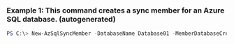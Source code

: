 ### Example 1: This command creates a sync member for an Azure SQL database. (autogenerated)
```powershell
PS C:\> New-AzSqlSyncMember -DatabaseName Database01 -MemberDatabaseCredential $credential -MemberDatabaseName memberDatabase01 -MemberDatabaseType SqlServerDatabase -MemberServerName memberServer01.full.dns.name -Name SyncMember01 -ResourceGroupName ResourceGroup01 -ServerName Server01 -SyncDirection Bidirectional -SyncGroupName SyncGroup01
```


